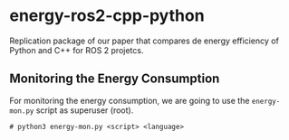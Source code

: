 # energy-ros2-cpp-python
Replication package of our paper that compares de energy efficiency of Python and C++ for ROS 2 projetcs.

## Monitoring the Energy Consumption

For monitoring the energy consumption, we are going to use the `energy-mon.py` script as superuser (root).

```
# python3 energy-mon.py <script> <language>
```
